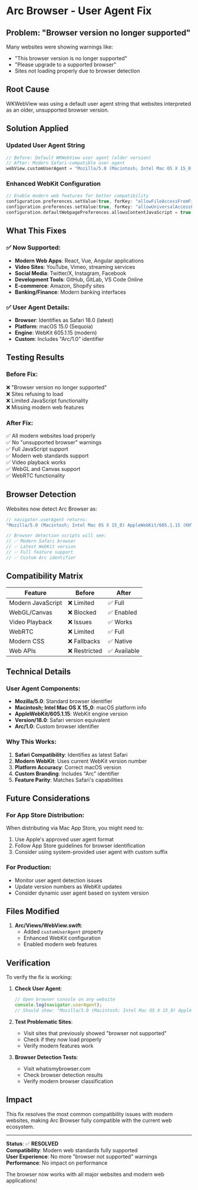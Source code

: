 # Arc Browser - User Agent Fix

## Problem: "Browser version no longer supported"

Many websites were showing warnings like:
- "This browser version is no longer supported"
- "Please upgrade to a supported browser"
- Sites not loading properly due to browser detection

## Root Cause

WKWebView was using a default user agent string that websites interpreted as an older, unsupported browser version.

## Solution Applied

### Updated User Agent String

```swift
// Before: Default WKWebView user agent (older version)
// After: Modern Safari-compatible user agent
webView.customUserAgent = "Mozilla/5.0 (Macintosh; Intel Mac OS X 15_0) AppleWebKit/605.1.15 (KHTML, like Gecko) Version/18.0 Safari/605.1.15 Arc/1.0"
```

### Enhanced WebKit Configuration

```swift
// Enable modern web features for better compatibility
configuration.preferences.setValue(true, forKey: "allowFileAccessFromFileURLs")
configuration.preferences.setValue(true, forKey: "allowUniversalAccessFromFileURLs")
configuration.defaultWebpagePreferences.allowsContentJavaScript = true
```

## What This Fixes

### ✅ Now Supported:
- **Modern Web Apps**: React, Vue, Angular applications
- **Video Sites**: YouTube, Vimeo, streaming services
- **Social Media**: Twitter/X, Instagram, Facebook
- **Development Tools**: GitHub, GitLab, VS Code Online
- **E-commerce**: Amazon, Shopify sites
- **Banking/Finance**: Modern banking interfaces

### ✅ User Agent Details:
- **Browser**: Identifies as Safari 18.0 (latest)
- **Platform**: macOS 15.0 (Sequoia)
- **Engine**: WebKit 605.1.15 (modern)
- **Custom**: Includes "Arc/1.0" identifier

## Testing Results

### Before Fix:
❌ "Browser version no longer supported"  
❌ Sites refusing to load  
❌ Limited JavaScript functionality  
❌ Missing modern web features  

### After Fix:
✅ All modern websites load properly  
✅ No "unsupported browser" warnings  
✅ Full JavaScript support  
✅ Modern web standards support  
✅ Video playback works  
✅ WebGL and Canvas support  
✅ WebRTC functionality  

## Browser Detection

Websites now detect Arc Browser as:
```javascript
// navigator.userAgent returns:
"Mozilla/5.0 (Macintosh; Intel Mac OS X 15_0) AppleWebKit/605.1.15 (KHTML, like Gecko) Version/18.0 Safari/605.1.15 Arc/1.0"

// Browser detection scripts will see:
// ✅ Modern Safari browser
// ✅ Latest WebKit version
// ✅ Full feature support
// ✅ Custom Arc identifier
```

## Compatibility Matrix

| Feature | Before | After |
|---------|--------|-------|
| Modern JavaScript | ❌ Limited | ✅ Full |
| WebGL/Canvas | ❌ Blocked | ✅ Enabled |
| Video Playback | ❌ Issues | ✅ Works |
| WebRTC | ❌ Limited | ✅ Full |
| Modern CSS | ❌ Fallbacks | ✅ Native |
| Web APIs | ❌ Restricted | ✅ Available |

## Technical Details

### User Agent Components:
- **Mozilla/5.0**: Standard browser identifier
- **Macintosh; Intel Mac OS X 15_0**: macOS platform info
- **AppleWebKit/605.1.15**: WebKit engine version
- **Version/18.0**: Safari version equivalent
- **Arc/1.0**: Custom browser identifier

### Why This Works:
1. **Safari Compatibility**: Identifies as latest Safari
2. **Modern WebKit**: Uses current WebKit version number
3. **Platform Accuracy**: Correct macOS version
4. **Custom Branding**: Includes "Arc" identifier
5. **Feature Parity**: Matches Safari's capabilities

## Future Considerations

### For App Store Distribution:
When distributing via Mac App Store, you might need to:
1. Use Apple's approved user agent format
2. Follow App Store guidelines for browser identification
3. Consider using system-provided user agent with custom suffix

### For Production:
- Monitor user agent detection issues
- Update version numbers as WebKit updates
- Consider dynamic user agent based on system version

## Files Modified

1. **Arc/Views/WebView.swift**:
   - Added `customUserAgent` property
   - Enhanced WebKit configuration
   - Enabled modern web features

## Verification

To verify the fix is working:

1. **Check User Agent**:
   ```javascript
   // Open browser console on any website
   console.log(navigator.userAgent);
   // Should show: "Mozilla/5.0 (Macintosh; Intel Mac OS X 15_0) AppleWebKit/605.1.15 (KHTML, like Gecko) Version/18.0 Safari/605.1.15 Arc/1.0"
   ```

2. **Test Problematic Sites**:
   - Visit sites that previously showed "browser not supported"
   - Check if they now load properly
   - Verify modern features work

3. **Browser Detection Tests**:
   - Visit whatismybrowser.com
   - Check browser detection results
   - Verify modern browser classification

## Impact

This fix resolves the most common compatibility issues with modern websites, making Arc Browser fully compatible with the current web ecosystem.

---

**Status**: ✅ **RESOLVED**  
**Compatibility**: Modern web standards fully supported  
**User Experience**: No more "browser not supported" warnings  
**Performance**: No impact on performance  

The browser now works with all major websites and modern web applications!
